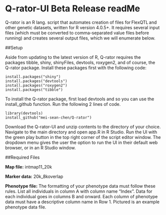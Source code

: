# Q-rator-UI Beta Release readMe

Q-rator is an R lang. script that automates creation of files for FlexQTL and other genetic datasets, written for R version 4.0.5+. It requires several input files (which must be converted to comma-separated value files before running) and creates several output files, which we will enumerate below.  

##Setup

Aside from updating to the latest version of R, Q-rator requires the packages tibble, shiny, shinyFiles, devtools, roxygen2, and of course, the Q-rator package. Install these packages first with the following code: 
```
install.packages("shiny") 
install.packages("devtools") 
install.packages("roxygen2") 
install.packages("tibble") 
```
To install the Q-rator package, first load devtools and so you can use the install_github function. Run the following 2 lines of code.  
```
library(devtools) 
install_github("mei-sean-chen/Q-rator") 
```
Download the Q-rator-UI and unzip contents to the directory of your choice. Navigate to the main directory and open app.R in R Studio. Run the UI with the green play button in the top right corner of the script editor window. The dropdown menu gives the user the option to run the UI in their default web browser, or in an R Studio window. 

##Required Files

**Map file:** intmap11_20k 

**Marker data:** 20k_8koverlap 

**Phenotype file:** The formatting of your phenotype data must follow these rules. List all individuals in column A with column name “Index”. Data for each individual goes in columns B and onward. Each column of phenotype data must have a descriptive column name in Row 1. Pictured is an example phenotype data file.  
